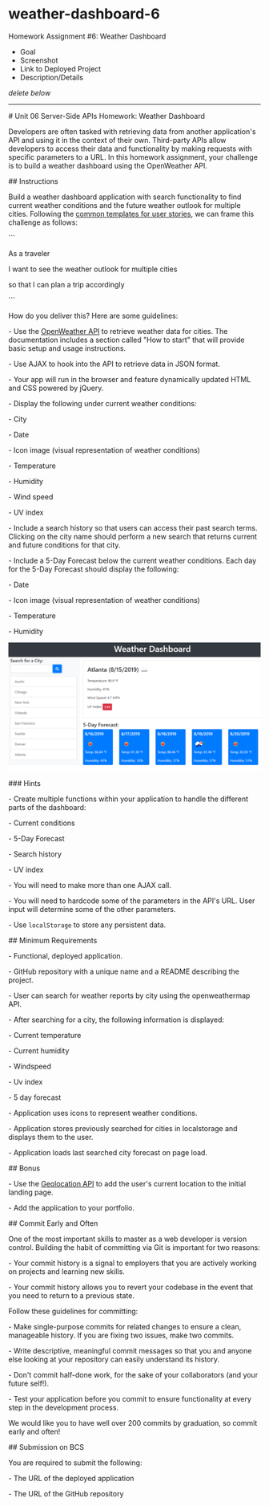 # weather-dashboard-6
Homework Assignment #6: Weather Dashboard



* Goal
* Screenshot
* Link to Deployed Project
* Description/Details









*delete below*

---

\# Unit 06 Server-Side APIs Homework: Weather Dashboard



Developers are often tasked with retrieving data from another application's API and using it in the context of their own. Third-party APIs allow developers to access their data and functionality by making requests with specific parameters to a URL. In this homework assignment, your challenge is to build a weather dashboard using the OpenWeather API.



\## Instructions



Build a weather dashboard application with search functionality to find current weather conditions and the future weather outlook for multiple cities. Following the [common templates for user stories](https://en.wikipedia.org/wiki/User_story#Common_templates), we can frame this challenge as follows:



\```

As a traveler

I want to see the weather outlook for multiple cities

so that I can plan a trip accordingly

\```



How do you deliver this? Here are some guidelines:



\- Use the [OpenWeather API](https://openweathermap.org/api) to retrieve weather data for cities. The documentation includes a section called "How to start" that will provide basic setup and usage instructions.



\- Use AJAX to hook into the API to retrieve data in JSON format.



\- Your app will run in the browser and feature dynamically updated HTML and CSS powered by jQuery.



\- Display the following under current weather conditions:



 \- City



 \- Date



 \- Icon image (visual representation of weather conditions)



 \- Temperature



 \- Humidity



 \- Wind speed



 \- UV index



\- Include a search history so that users can access their past search terms. Clicking on the city name should perform a new search that returns current and future conditions for that city.



\- Include a 5-Day Forecast below the current weather conditions. Each day for the 5-Day Forecast should display the following:



 \- Date



 \- Icon image (visual representation of weather conditions)



 \- Temperature



 \- Humidity



![weather dashboard](./Assets/06-Server-Side-APIs-homework-demo.png)



\### Hints



\- Create multiple functions within your application to handle the different parts of the dashboard:



 \- Current conditions



 \- 5-Day Forecast



 \- Search history



 \- UV index



\- You will need to make more than one AJAX call.



\- You will need to hardcode some of the parameters in the API's URL. User input will determine some of the other parameters.



\- Use `localStorage` to store any persistent data.



\## Minimum Requirements



\- Functional, deployed application.



\- GitHub repository with a unique name and a README describing the project.



\- User can search for weather reports by city using the openweathermap API.



\- After searching for a city, the following information is displayed:



 \- Current temperature



 \- Current humidity



 \- Windspeed



 \- Uv index



 \- 5 day forecast



\- Application uses icons to represent weather conditions.



\- Application stores previously searched for cities in localstorage and displays them to the user.



\- Application loads last searched city forecast on page load.



\## Bonus



\- Use the [Geolocation API](https://developer.mozilla.org/en-US/docs/Web/API/Geolocation_API) to add the user's current location to the initial landing page.



\- Add the application to your portfolio.



\## Commit Early and Often



One of the most important skills to master as a web developer is version control. Building the habit of committing via Git is important for two reasons:



\- Your commit history is a signal to employers that you are actively working on projects and learning new skills.



\- Your commit history allows you to revert your codebase in the event that you need to return to a previous state.



Follow these guidelines for committing:



\- Make single-purpose commits for related changes to ensure a clean, manageable history. If you are fixing two issues, make two commits.



\- Write descriptive, meaningful commit messages so that you and anyone else looking at your repository can easily understand its history.



\- Don't commit half-done work, for the sake of your collaborators (and your future self!).



\- Test your application before you commit to ensure functionality at every step in the development process.



We would like you to have well over 200 commits by graduation, so commit early and often!



\## Submission on BCS



You are required to submit the following:



\- The URL of the deployed application



\- The URL of the GitHub repository